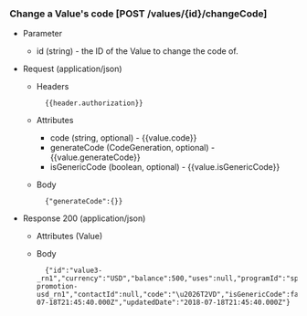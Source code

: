 ### Change a Value's code [POST /values/{id}/changeCode]

+ Parameter
    + id (string) - the ID of the Value to change the code of.

+ Request (application/json)
    + Headers
    
            {{header.authorization}}

    + Attributes
        + code (string, optional) - {{value.code}}
        + generateCode (CodeGeneration, optional) - {{value.generateCode}}
        + isGenericCode (boolean, optional) - {{value.isGenericCode}}
        
        
    + Body
    
            {"generateCode":{}}

+ Response 200 (application/json)
    + Attributes (Value)

    + Body

            {"id":"value3-_rn1","currency":"USD","balance":500,"uses":null,"programId":"spring-promotion-usd_rn1","contactId":null,"code":"\u2026T2VD","isGenericCode":false,"pretax":true,"active":true,"canceled":false,"frozen":false,"discount":true,"discountSellerLiability":null,"redemptionRule":null,"valueRule":null,"startDate":null,"endDate":null,"metadata":null,"createdDate":"2018-07-18T21:45:40.000Z","updatedDate":"2018-07-18T21:45:40.000Z"}

